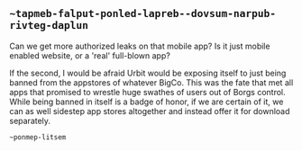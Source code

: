 ## `~tapmeb-falput-ponled-lapreb--dovsum-narpub-rivteg-daplun`
Can we get more authorized leaks on that mobile app?
Is it just mobile enabled website, or a 'real' full-blown app?

If the second, I would be afraid Urbit would be exposing itself to just being banned from the appstores of whatever BigCo. This was the fate that met all apps that promised to wrestle huge swathes of users out of Borgs control. While being banned in itself is a badge of honor, if we are certain of it, we can as well sidestep app stores altogether and instead offer it for download separately. 

`~ponmep-litsem` 
